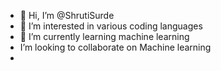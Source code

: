 - 👋 Hi, I’m @ShrutiSurde
- 👀 I’m interested in various coding languages
- 🌱 I’m currently learning machine learning
-  I’m looking to collaborate on Machine learning
- 

<!---
ShrutiSurde/ShrutiSurde is a ✨ special ✨ repository because its `README.md` (this file) appears on your GitHub profile.
You can click the Preview link to take a look at your changes.
--->
